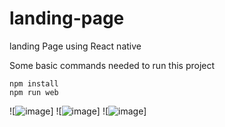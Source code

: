 # landing-page
landing Page using React native


Some basic commands needed to run this project
```
npm install
npm run web
```

![![image](https://github.com/raj00anand/landing-page/assets/77964578/4e2862c9-4b11-4aa4-92cc-77c7ed11008e)]
![![image](https://github.com/raj00anand/landing-page/assets/77964578/dae6afd3-ad86-4cd8-a9a8-5036870cd14e)]
![![image](https://github.com/raj00anand/landing-page/assets/77964578/026928f3-a144-45e6-b3a4-ae0a3217b14f)]



